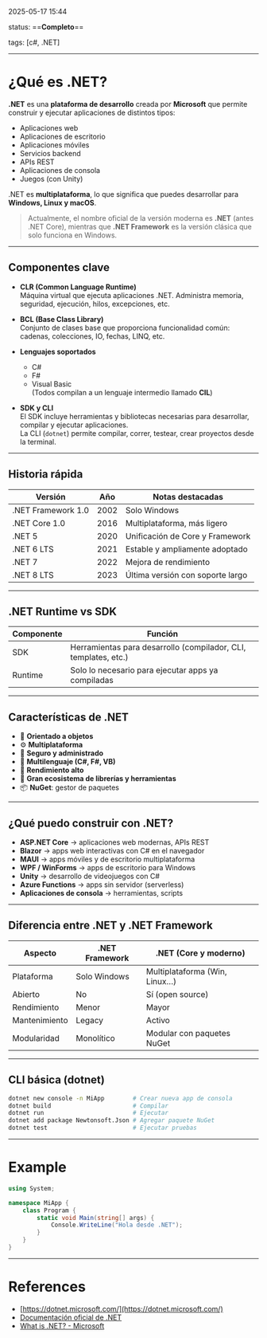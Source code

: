 2025-05-17 15:44

status: ==**Completo**==

tags: [c#, .NET]

---
# ¿Qué es .NET?
**.NET** es una **plataforma de desarrollo** creada por **Microsoft** que permite construir y ejecutar aplicaciones de distintos tipos:  
- Aplicaciones web
- Aplicaciones de escritorio
- Aplicaciones móviles
- Servicios backend
- APIs REST
- Aplicaciones de consola
- Juegos (con Unity)

.NET es **multiplataforma**, lo que significa que puedes desarrollar para **Windows, Linux y macOS**.

> Actualmente, el nombre oficial de la versión moderna es **.NET** (antes .NET Core), mientras que **.NET Framework** es la versión clásica que solo funciona en Windows.

---
## Componentes clave

- **CLR (Common Language Runtime)**  
  Máquina virtual que ejecuta aplicaciones .NET. Administra memoria, seguridad, ejecución, hilos, excepciones, etc.

- **BCL (Base Class Library)**  
  Conjunto de clases base que proporciona funcionalidad común: cadenas, colecciones, IO, fechas, LINQ, etc.

- **Lenguajes soportados**  
  - C#
  - F#
  - Visual Basic  
  (Todos compilan a un lenguaje intermedio llamado **CIL**)

- **SDK y CLI**  
  El SDK incluye herramientas y bibliotecas necesarias para desarrollar, compilar y ejecutar aplicaciones.  
  La CLI (`dotnet`) permite compilar, correr, testear, crear proyectos desde la terminal.
---
## Historia rápida

| Versión       | Año      | Notas destacadas                    |
|---------------|----------|-------------------------------------|
| .NET Framework 1.0 | 2002     | Solo Windows                      |
| .NET Core 1.0     | 2016     | Multiplataforma, más ligero       |
| .NET 5           | 2020     | Unificación de Core y Framework   |
| .NET 6 LTS       | 2021     | Estable y ampliamente adoptado    |
| .NET 7           | 2022     | Mejora de rendimiento              |
| .NET 8 LTS       | 2023     | Última versión con soporte largo  |

---
## .NET Runtime vs SDK

| Componente | Función                                                                 |
|------------|-------------------------------------------------------------------------|
| SDK        | Herramientas para desarrollo (compilador, CLI, templates, etc.)         |
| Runtime    | Solo lo necesario para ejecutar apps ya compiladas                      |

---
## Características de .NET
- 🧠 **Orientado a objetos**
- ⚙️ **Multiplataforma**
- 🔐 **Seguro y administrado**
- 🔁 **Multilenguaje (C#, F#, VB)**
- 🚀 **Rendimiento alto**
- 🧰 **Gran ecosistema de librerías y herramientas**
- 📦 **NuGet**: gestor de paquetes
---
## ¿Qué puedo construir con .NET?

- **ASP.NET Core** → aplicaciones web modernas, APIs REST
- **Blazor** → apps web interactivas con C# en el navegador
- **MAUI** → apps móviles y de escritorio multiplataforma
- **WPF / WinForms** → apps de escritorio para Windows
- **Unity** → desarrollo de videojuegos con C#
- **Azure Functions** → apps sin servidor (serverless)
- **Aplicaciones de consola** → herramientas, scripts
---
## Diferencia entre .NET y .NET Framework

| Aspecto           | .NET Framework     | .NET (Core y moderno)         |
|-------------------|--------------------|-------------------------------|
| Plataforma         | Solo Windows       | Multiplataforma (Win, Linux…) |
| Abierto            | No                 | Sí (open source)              |
| Rendimiento        | Menor              | Mayor                         |
| Mantenimiento      | Legacy             | Activo                        |
| Modularidad        | Monolítico         | Modular con paquetes NuGet    |

---
## CLI básica (dotnet)

```bash
dotnet new console -n MiApp        # Crear nueva app de consola
dotnet build                       # Compilar
dotnet run                         # Ejecutar
dotnet add package Newtonsoft.Json # Agregar paquete NuGet
dotnet test                        # Ejecutar pruebas
```
---
# Example
```c#
using System;

namespace MiApp {
    class Program {
        static void Main(string[] args) {
            Console.WriteLine("Hola desde .NET");
        }
    }
}
```

---
# References
- [https://dotnet.microsoft.com/](https://dotnet.microsoft.com/)
- [Documentación oficial de .NET](https://learn.microsoft.com/es-es/dotnet/)
- [What is .NET? - Microsoft](https://learn.microsoft.com/en-us/dotnet/standard/)